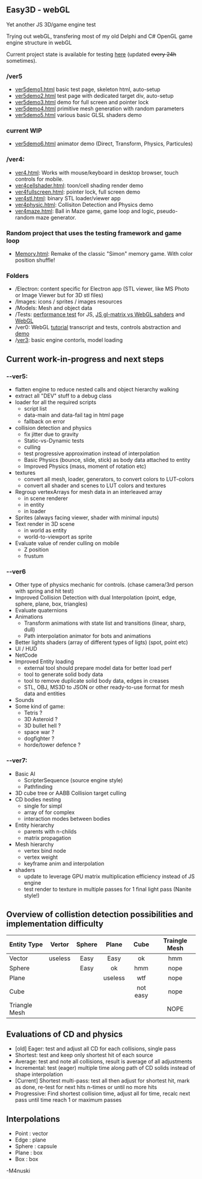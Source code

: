Easy3D - webGL
----------
Yet another JS 3D/game engine test

Trying out webGL, transfering most of my old Delphi and C# OpenGL game engine structure in webGL

Current project state is available for testing [here](https://m4nusky.com/projects/Easy3D_webGL/) (updated ~~every 24h~~ sometimes).

### /ver5
- [ver5demo1.html](https://m4nusky.com/projects/Easy3D_webGL/ver5demo1.html) basic test page, skeleton html, auto-setup
- [ver5demo2.html](https://m4nusky.com/projects/Easy3D_webGL/ver5demo2.html) test page with dedicated target div, auto-setup
- [ver5demo3.html](https://m4nusky.com/projects/Easy3D_webGL/ver5demo3.html) demo for full screen and pointer lock
- [ver5demo4.html](https://m4nusky.com/projects/Easy3D_webGL/ver5demo4.html) primitive mesh generation with random parameters
- [ver5demo5.html](https://m4nusky.com/projects/Easy3D_webGL/ver5demo5.html) various basic GLSL shaders demo
### current WIP
- [ver5demo6.html](https://m4nusky.com/projects/Easy3D_webGL/ver5demo6.html) animator demo (Direct, Transform, Physics, Particules)

### /ver4: 
- [ver4.html](https://m4nusky.com/projects/Easy3D_webGL/ver4/ver4.hmtl): Works with mouse/keyboard in desktop browser, touch controls for mobile.
- [ver4cellshader.html](https://m4nusky.com/projects/Easy3D_webGL/ver4/ver4cellshader.html): toon/cell shading render demo
- [ver4fullscreen.html](https://m4nusky.com/projects/Easy3D_webGL/ver4/ver4fullscreen.html): pointer lock, full screen demo
- [ver4stl.html](https://m4nusky.com/projects/Easy3D_webGL/ver4/ver4stl.html): binary STL loader/viewer app 
- [ver4physic.html](https://m4nusky.com/projects/Easy3D_webGL/ver4/ver4physic.html): Collisiton Detection and Physics demo
- [ver4maze.html](https://m4nusky.com/projects/Easy3D_webGL/ver4/ver4maze.html): Ball in Maze game, game loop and logic, pseudo-random maze generator.

### Random project that uses the testing framework and game loop 
- [Memory.html](https://m4nusky.com/Memory/Memory.html): Remake of the classic "Simon" memory game. With color position shuffle!

### Folders 
- /Electron: content specific for Electron app (STL viewer, like MS Photo or Image Viewer but for 3D stl files)
- /Images: icons / sprites / images resources
- /Models: Mesh and object data
- /Tests: [performance test](https://m4nusky.com/projects/Easy3D_webGL/tests/test1.html) for JS, [JS gl-matrix vs WebGL sahders](https://m4nusky.com/projects/Easy3D_webGL/tests/testMat.html) and [WebGL](https://m4nusky.com/projects/Easy3D_webGL/Tests/testMatShader.html)
- /ver0: WebGL [tutorial](https://m4nusky.com/projects/Easy3D_webGL/ver0/tuto1.html) transcript and tests, controls abstraction and [demo](https://m4nusky.com/projects/Easy3D_webGL/ver0/tuto2.html)
- /[ver3](https://m4nusky.com/projects/Easy3D_webGL/ver3/ver3.html): basic engine contorls, model loading

Current work-in-progress and next steps
----------
### --ver5:
- flatten engine to reduce nested calls and object hierarchy walking
- extract all "DEV" stuff to a debug class
- loader for all the required scripts
    - script list
    - data-main and data-fail tag in html page
    - fallback on error
- collision detection and physics
    - fix jitter due to gravity
    - Static-vs-Dynamic tests
    - culling
    - test progressive approximation instead of interpolation
    - Basic Physics (bounce, slide, stick) as body data attached to entity
    - Improved Physics (mass, moment of rotation etc)
- textures
    - convert all mesh, loader, generators, to convert colors to LUT-colors
    - convert all shader and scenes to LUT colors and textures
- Regroup vertexArrays for mesh data in an interleaved array
    - in scene renderer
    - in entity
    - in loader
- Sprites (always facing viewer, shader with minimal inputs)
- Text render in 3D scene
    - in world as entity
    - world-to-viewport as sprite
- Evaluate value of render culling on mobile
    - Z position
    - frustum

### --ver6
- Other type of physics mechanic for controls. (chase camera/3rd person with spring and hit test)
- Improved Collision Detection with dual Interpolation (point, edge, sphere, plane, box, triangles)
- Evaluate quaternions
- Animations
    - Transform animations with state list and transitions (linear, sharp, dull)
    - Path interpolation animator for bots and animations
- Better lights shaders (array of different types of ligts) (spot, point etc)
- UI / HUD
- NetCode
- Improved Entity loading
    - external tool should prepare model data for better load perf
    - tool to generate solid body data
    - tool to remove duplicate solid body data, edges in creases
    - STL, OBJ, MS3D to JSON or other ready-to-use format for mesh data and entities
- Sounds
- Some kind of game:
    - Tetris ?
    - 3D Asteroid ?
    - 3D bullet hell ?
    - space war ?
    - dogfighter ?
    - horde/tower defence ?

### --ver7:
- Basic AI
    - ScripterSequence (source engine style)
    - Pathfinding
- 3D cube tree or AABB Collision target culling
- CD bodies nesting
    - single for simpl
    - array of for complex
    - interaction modes between bodies
- Entity hierarchy
    - parents with n-childs
    - matrix propagation
- Mesh hierarchy
    - vertex bind node
    - vertex weight
    - keyframe anim and interpolation
- shaders
    - update to leverage GPU matrix multiplication efficiency instead of JS engine
    - test render to texture in multiple passes for 1 final light pass (Nanite style!) 

Overview of collistion detection possibilities and implementation difficulty
-----------

| Entity Type   | Vertor  | Sphere | Plane | Cube | Traingle Mesh |
|:------------- |:-------:|:------:|:-----:|:----:|:-------------:|
| Vector        | useless |  Easy  | Easy  |  ok  |  hmm |
| Sphere        |         |  Easy  |  ok   |  hmm | nope |
| Plane         |         |        |  useless | wtf | nope |
| Cube          |         |        |       | not easy | nope |
| Triangle Mesh |         |        |       |       | NOPE |

Evaluations of CD and physics
-----------
* [old] Eager: test and adjust all CD for each collisions, single pass
* Shortest: test and keep only shortest hit of each source
* Average: test and note all collisions, result is average of all adjustments
* Incremental: test (eager) multiple time along path of CD solids instead of shape interpolation
* [Current] Shortest multi-pass: test all then adjust for shortest hit, mark as done, re-test for next hits n-times or until no more hits
* Progressive: Find shortest collision time, adjust all for time, recalc next pass until time reach 1 or maximum passes

Interpolations
-----------
* Point : vector
* Edge : plane
* Sphere : capsule
* Plane : box
* Box : box

-M4nuski
